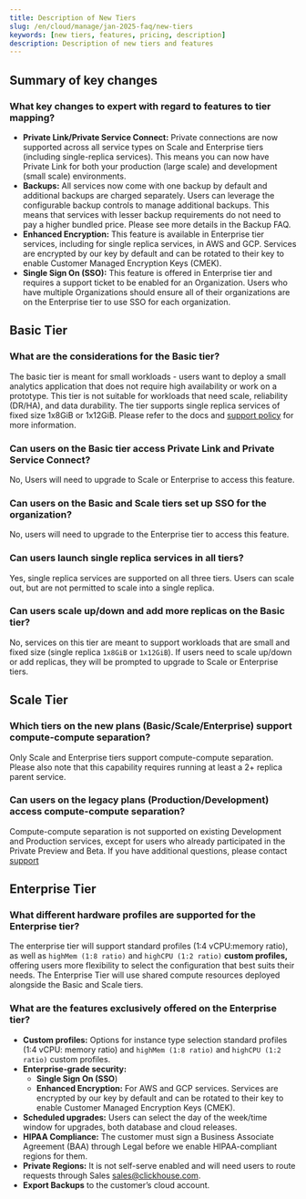 ```yaml
---
title: Description of New Tiers
slug: /en/cloud/manage/jan-2025-faq/new-tiers
keywords: [new tiers, features, pricing, description]
description: Description of new tiers and features
---
```


## Summary of key changes

### What key changes to expert with regard to features to tier mapping?

- **Private Link/Private Service Connect:** Private connections are now supported across all service types on Scale and Enterprise tiers (including single-replica services). This means you can now have Private Link for both your production (large scale) and development (small scale) environments.
- **Backups:** All services now come with one backup by default and additional backups are charged separately. Users can leverage the configurable backup controls to manage additional backups. This means that services with lesser backup requirements do not need to pay a higher bundled price. Please see more details in the Backup FAQ.
- **Enhanced Encryption:** This feature is available in Enterprise tier services, including for single replica services, in AWS and GCP. Services are encrypted by our key by default and can be rotated to their key to enable Customer Managed Encryption Keys (CMEK).
- **Single Sign On (SSO):** This feature is offered in Enterprise tier and requires a support ticket to be enabled for an Organization. Users who have multiple Organizations should ensure all of their organizations are on the Enterprise tier to use SSO for each organization.


## Basic Tier

### What are the considerations for the Basic tier?

The basic tier is meant for small workloads - users want to deploy a small analytics application that does not require high availability or work on a prototype. This tier is not suitable for workloads that need scale, reliability (DR/HA), and data durability. The tier supports single replica services of fixed size 1x8GiB or 1x12GiB. Please refer to the docs and [support policy](https://clickhouse.com/support/program) for more information.

### Can users on the Basic tier access Private Link and Private Service Connect?

No, Users will need to upgrade to Scale or Enterprise to access this feature.

### Can users on the Basic and Scale tiers set up SSO for the organization?

No, users will need to upgrade to the Enterprise tier to access this feature.

### Can users launch single replica services in all tiers?

Yes, single replica services are supported on all three tiers. Users can scale out, but are not permitted to scale into a single replica.

### Can users scale up/down and add more replicas on the Basic tier?

No, services on this tier are meant to support workloads that are small and fixed size (single replica `1x8GiB` or `1x12GiB`). If users need to scale up/down or add replicas, they will be prompted to upgrade to Scale or Enterprise tiers.

## Scale Tier

### Which tiers on the new plans (Basic/Scale/Enterprise) support compute-compute separation?

Only Scale and Enterprise tiers support compute-compute separation. Please also note that this capability requires running at least a 2+ replica parent service. 

### Can users on the legacy plans (Production/Development) access compute-compute separation?

Compute-compute separation is not supported on existing Development and Production services, except for users who already participated in the Private Preview and Beta. If you have additional questions, please contact [support](https://clickhouse.com/support/program)

## Enterprise Tier

### What different hardware profiles are supported for the Enterprise tier?

The enterprise tier will support standard profiles (1:4 vCPU:memory ratio), as well as `highMem (1:8 ratio)` and `highCPU (1:2 ratio)` **custom profiles,** offering users more flexibility to select the configuration that best suits their needs. The Enterprise Tier will use shared compute resources deployed alongside the Basic and Scale tiers. 

### What are the features exclusively offered on the Enterprise tier?

- **Custom profiles:** Options for instance type selection standard profiles (1:4 vCPU: memory ratio) and `highMem (1:8 ratio)` and `highCPU (1:2 ratio)` custom profiles.
- **Enterprise-grade security:**
    - **Single Sign On (SSO**)
    - **Enhanced Encryption:** For AWS and GCP services. Services are encrypted by our key by default and can be rotated to their key to enable Customer Managed Encryption Keys (CMEK).
- **Scheduled upgrades:** Users can select the day of the week/time window for upgrades, both database and cloud releases.  
- **HIPAA Compliance:** The customer must sign a Business Associate Agreement (BAA) through Legal before we enable HIPAA-compliant regions for them.
- **Private Regions:** It is not self-serve enabled and will need users to route requests through Sales sales@clickhouse.com.
- **Export Backups** to the customer’s cloud account.


